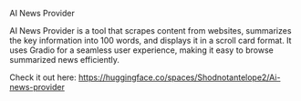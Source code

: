 AI News Provider

AI News Provider is a tool that scrapes content from websites, summarizes the key information into 100 words, and displays it in a scroll card format. It uses Gradio for a seamless user experience, making it easy to browse summarized news efficiently.

Check it out here: https://huggingface.co/spaces/Shodnotantelope2/Ai-news-provider
